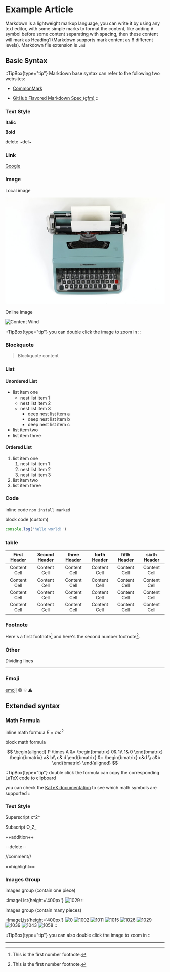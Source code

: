 # Example Article

Markdown is a lightweight markup language, you can write it by using any text editor, with some simple marks to format the content, like adding `#` symbol before some content separating with spacing, then these content will mark as Heading1 (Markdown supports mark content as 6 different levels). Markdown file extension is `.md`

## Basic Syntax

::TipBox{type="tip"}
Markdown base syntax can refer to the following two websites:

* [CommonMark](https://commonmark.org/)

* [GitHub Flavored Markdown Spec (gfm)](https://github.github.com/gfm/)
::

### Text Style

**Italic**

**Bold**

~~delete~~ ~del~

### Link

[Google](https://www.google.com/)

### Image

Local image

![typewrite](./images/typewriter.jpg)

Online image

![Content Wind](https://i.picsum.photos/id/866/536/354.jpg?hmac=tGofDTV7tl2rprappPzKFiZ9vDh5MKj39oa2D--gqhA)

::TipBox{type="tip"}
you can double click the image to zoom in
::

### Blockquote

> Blockquote content

### List

#### Unordered List

* list item one
  * nest list item 1
  * nest list item 2
  * nest list item 3
    * deep nest list item a
    * deep nest list item b
    * deep nest list item c
* list item two
* list item three

#### Ordered List

1. list item one
    1. nest list item 1
    2. nest list item 2
    3. nest list item 3
2. list item two
3. list item three


### Code

inline code `npm install marked`

block code (custom)

```javascript
console.log('hello world!')
```

### table

| First Header | Second Header | three Header | forth Header | fifth Header | sixth Header |
| :---: | :---: | :---: | :---: | :---: | :---: |
| Content Cell | Content Cell | Content Cell | Content Cell | Content Cell | Content Cell |
| Content Cell | Content Cell | Content Cell | Content Cell | Content Cell | Content Cell |
| Content Cell | Content Cell | Content Cell | Content Cell | Content Cell | Content Cell |
| Content Cell | Content Cell | Content Cell | Content Cell | Content Cell | Content Cell |

### Footnote

Here's a first footnote[^1] and here's the second number footnote[^2].

### Other

Dividing lines

---

### Emoji

[emoji](https://www.webfx.com/tools/emoji-cheat-sheet/) :smile: :bulb: :warning:

## Extended syntax

### Math Formula
inline math formula $E=mc^2$

block math formula

$$
\begin{aligned}
P \times A
&=
\begin{bmatrix}
  0& 1\\
  1& 0
\end{bmatrix}
\begin{bmatrix}
  a& b\\
  c& d
\end{bmatrix}
&=
\begin{bmatrix}
  c&d \\
  a&b
\end{bmatrix}
\end{aligned}
$$

::TipBox{type="tip"}
double click the formula can copy the corresponding LaTeX code to clipboard

you can check the [KaTeX documentation]((https://katex.org/docs/supported.html)) to see which math symbols are supported
::

### Text Style

Superscript x^2^

Subscript O_2_

++addition++

--delete--

//comment//

==highlight==

### Images Group

images group (contain one piece)

::ImageList{height='400px'}
![1029](https://picsum.photos/id/1029/1080)
::

images group (contain many pieces)

::ImageList{height='400px'}
![0](https://picsum.photos/id/0/200)
![1002](https://picsum.photos/id/1002/600)
![1011](https://picsum.photos/id/1011/400)
![1015](https://picsum.photos/id/1015/500)
![1026](https://picsum.photos/id/1026/800)
![1029](https://picsum.photos/id/1029/1080)
![1039](https://picsum.photos/id/1039/800/1000)
![1043](https://picsum.photos/id/1043/600/800)
![1058](https://picsum.photos/id/1058/1000)
::

::TipBox{type="tip"}
you can also double click the image to zoom in
::


---

[^1]: This is the first number footnote.
[^2]: This is the first number footnote.
